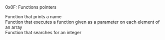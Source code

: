 0x0F: Functions pointers

Function that prints a name</br>
Function that executes a function given as a parameter on each element of an array</br>
Function that searches for an integer</br>
